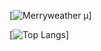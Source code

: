 [![Merryweather μ](https://github-readme-stats.vercel.app/api?username=merryweatherlost&count_private=true&show_icons=true&theme=gruvbox)]

[![Top Langs](https://github-readme-stats.vercel.app/api/top-langs/?username=merryweatherlost&layout=compact)]
